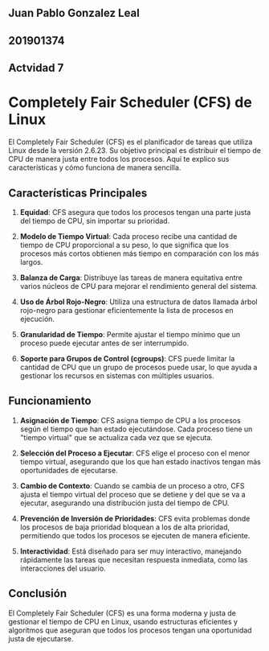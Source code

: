## Juan Pablo Gonzalez Leal 
## 201901374
## Actvidad 7

# Completely Fair Scheduler (CFS) de Linux

El Completely Fair Scheduler (CFS) es el planificador de tareas que utiliza Linux desde la versión 2.6.23. Su objetivo principal es distribuir el tiempo de CPU de manera justa entre todos los procesos. Aquí te explico sus características y cómo funciona de manera sencilla.

## Características Principales

1. **Equidad**: CFS asegura que todos los procesos tengan una parte justa del tiempo de CPU, sin importar su prioridad.

2. **Modelo de Tiempo Virtual**: Cada proceso recibe una cantidad de tiempo de CPU proporcional a su peso, lo que significa que los procesos más cortos obtienen más tiempo en comparación con los más largos.

3. **Balanza de Carga**: Distribuye las tareas de manera equitativa entre varios núcleos de CPU para mejorar el rendimiento general del sistema.

4. **Uso de Árbol Rojo-Negro**: Utiliza una estructura de datos llamada árbol rojo-negro para gestionar eficientemente la lista de procesos en ejecución.

5. **Granularidad de Tiempo**: Permite ajustar el tiempo mínimo que un proceso puede ejecutar antes de ser interrumpido.

6. **Soporte para Grupos de Control (cgroups)**: CFS puede limitar la cantidad de CPU que un grupo de procesos puede usar, lo que ayuda a gestionar los recursos en sistemas con múltiples usuarios.

## Funcionamiento

1. **Asignación de Tiempo**: CFS asigna tiempo de CPU a los procesos según el tiempo que han estado ejecutándose. Cada proceso tiene un "tiempo virtual" que se actualiza cada vez que se ejecuta.

2. **Selección del Proceso a Ejecutar**: CFS elige el proceso con el menor tiempo virtual, asegurando que los que han estado inactivos tengan más oportunidades de ejecutarse.

3. **Cambio de Contexto**: Cuando se cambia de un proceso a otro, CFS ajusta el tiempo virtual del proceso que se detiene y del que se va a ejecutar, asegurando una distribución justa del tiempo de CPU.

4. **Prevención de Inversión de Prioridades**: CFS evita problemas donde los procesos de baja prioridad bloquean a los de alta prioridad, permitiendo que todos los procesos se ejecuten de manera eficiente.

5. **Interactividad**: Está diseñado para ser muy interactivo, manejando rápidamente las tareas que necesitan respuesta inmediata, como las interacciones del usuario.

## Conclusión

El Completely Fair Scheduler (CFS) es una forma moderna y justa de gestionar el tiempo de CPU en Linux, usando estructuras eficientes y algoritmos que aseguran que todos los procesos tengan una oportunidad justa de ejecutarse.
